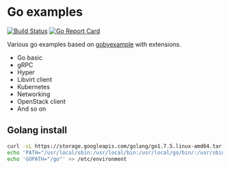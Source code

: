 # Go examples

[![Build Status](https://travis-ci.org/feiskyer/go-examples.svg?branch=master)](https://travis-ci.org/feiskyer/go-examples) [![Go Report Card](https://goreportcard.com/badge/github.com/feiskyer/go-examples)](https://goreportcard.com/report/github.com/feiskyer/go-examples)

Various go examples based on [gobyexample](https://github.com/mmcgrana/gobyexample) with extensions.

- Go basic
- gRPC
- Hyper
- Libvirt client
- Kubernetes
- Networking
- OpenStack client
- And so on

## Golang install

```sh
curl -sL https://storage.googleapis.com/golang/go1.7.5.linux-amd64.tar.gz | tar -C /usr/local -zxf -
echo 'PATH="/usr/local/sbin:/usr/local/bin:/usr/local/go/bin/:/usr/sbin:/usr/bin:/sbin:/bin:/usr/games:/usr/local/games:/go/bin"' >> /etc/environment
echo 'GOPATH="/go"' >> /etc/environment
```
